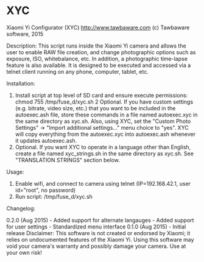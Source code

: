 # XYCXiaomi Yi Configurator (XYC)http://www.tawbaware.com(c) Tawbaware software, 2015Description: This script runs inside the Xiaomi Yi camera and allows the userto enable RAW file creation, and change photographic options such asexposure, ISO, whitebalance, etc.  In addition, a photographic time-lapsefeature is also available.  It is designed to be executed and accessed viaa telnet client running on any phone, computer, tablet, etc.Installation:1. Install script at top level of SD card and ensure execute permissions:        chmod 755 /tmp/fuse_d/xyc.sh2  Optional.  If you have custom settings (e.g. bitrate, video size, etc.)   that you want to be included in the autoexec.ash file, store these commands   in a  file named autoexec.xyc in the same directory as xyc.sh.  Also, using   XYC, set the "Custom Photo Settings" ->  "Import additional settings..."   menu choice to "yes".  XYC will copy everything from the autoexec.xyc into   autoexec.ash whenever it updates autoexec.ash.3. Optional.  If you want XYC to operate in a language other than English,   create a file named xyc_strings.sh in the same directory as xyc.sh.  See   "TRANSLATION STRINGS" section below.Usage:1. Enable wifi, and connect to camera using telnet   (IP=192.168.42.1, user id="root", no password)2. Run script: /tmp/fuse_d/xyc.shChangelog:0.2.0 (Aug 2015) - Added support for alternate langauges                 - Added support for user settings                 - Standardized menu interface0.1.0 (Aug 2015) - Initial releaseDisclaimer: This software is not created or endorsed by Xiaomi; it relies onundocumented features of the Xiaomi Yi. Using this software may void yourcamera's warranty and possibly damage your camera.  Use at your own risk!